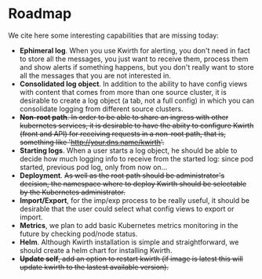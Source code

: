 # Roadmap
We cite here some interesting capabilities that are missing today:

  - **Ephimeral log**. When you use Kwirth for alerting, you don't need in fact to store all the messages, you just want to receive them, process them and show alerts if something happens, but you don't really want to store all the messages that you are not interested in.
  - **Consolidated log object**. In addition to the ability to have config views with content that comes from more than one source cluster, it is desirable to create a log object (a tab, not a full config) in which you can consolidate logging from different source clusters.
  - ~~**Non-root path**. In order to be able to share an ingress with other kubernetes services, it is desirable to have the abiity to configure Kwirth (front and API) for receiving requests in a non-root path, that is, something like 'http://your.dns.name/kwirth'.~~
  - **Starting logs**. When a user starts a log object, he should be able to decide how much logging info to receive from the started log: since pod started, previous pod log, only from now on...
  - **Deployment**. ~~As well as the root path should be administrator's decision, the namespace where to deploy Kwirth should be selectable by the Kubernetes administrator.~~
  - **Import/Export**, for the imp/exp process to be really useful, it should be desirable that the user could select what config views to export or import.
  - **Metrics**, we plan to add basic Kubernetes metrics monitoring in the future by checking pod/node status.  
  - **Helm**. Although Kwirth installation is simple and straightforward, we should create a helm chart for installing Kwirth.
  - ~~**Update self**, add an option to restart kwirth (if image is latest this will update kwirth to the lastest available version).~~
